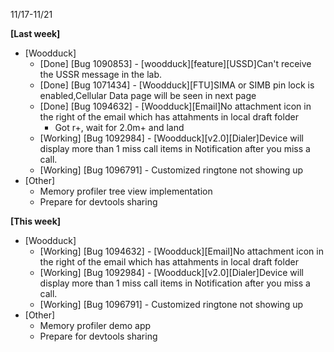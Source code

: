 11/17-11/21

**[Last week]**

* [Woodduck]
    * [Done] [Bug 1090853] - [woodduck][feature][USSD]Can't receive the USSR message in the lab.
    * [Done] [Bug 1071434] - [Woodduck][FTU]SIMA or SIMB pin lock is enabled,Cellular Data page will be seen in next page
    * [Done] [Bug 1094632] - [Woodduck][Email]No attachment icon in the right of the email which has attahments in local draft folder
        * Got r+, wait for 2.0m+ and land
    * [Working] [Bug 1092984] - [Woodduck][v2.0][Dialer]Device will display more than 1 miss call items in Notification after you miss a call. 
    * [Working] [Bug 1096791] - Customized ringtone not showing up
* [Other]
    * Memory profiler tree view implementation
    * Prepare for devtools sharing
    
**[This week]**

* [Woodduck]
    * [Working] [Bug 1094632] - [Woodduck][Email]No attachment icon in the right of the email which has attahments in local draft folder
    * [Working] [Bug 1092984] - [Woodduck][v2.0][Dialer]Device will display more than 1 miss call items in Notification after you miss a call. 
    * [Working] [Bug 1096791] - Customized ringtone not showing up
* [Other]
    * Memory profiler demo app
    * Prepare for devtools sharing
